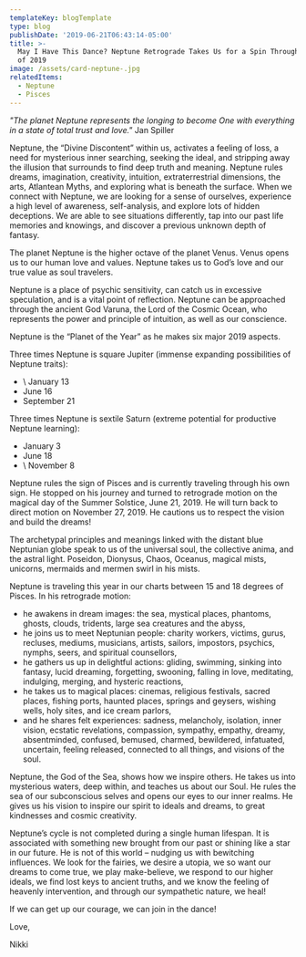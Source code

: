 ```yaml
---
templateKey: blogTemplate
type: blog
publishDate: '2019-06-21T06:43:14-05:00'
title: >-
  May I Have This Dance? Neptune Retrograde Takes Us for a Spin Through the Rest
  of 2019
image: /assets/card-neptune-.jpg
relatedItems:
  - Neptune
  - Pisces
---
```

_"The planet Neptune represents the longing to become One with everything in a state of total trust and love."_                                                               Jan Spiller

Neptune, the “Divine Discontent” within us, activates a feeling of loss, a need for mysterious inner searching, seeking the ideal, and stripping away the illusion that surrounds to find deep truth and meaning.  Neptune rules dreams, imagination, creativity, intuition, extraterrestrial dimensions, the arts, Atlantean Myths, and exploring what is beneath the surface.  When we connect with Neptune, we are looking for a sense of ourselves, experience a high level of awareness, self-analysis, and explore lots of hidden deceptions.   We are able to see situations differently, tap into our past life memories and knowings, and discover a previous unknown depth of fantasy.

The planet Neptune is the higher octave of the planet Venus. Venus opens us to our human love and values.  Neptune takes us to God’s love and our true value as soul travelers.

Neptune is a place of psychic sensitivity, can catch us in excessive speculation, and is a vital point of reflection.  Neptune can be approached through the ancient God Varuna, the Lord of the Cosmic Ocean, who represents the power and principle of intuition, as well as our conscience.

Neptune is the “Planet of the Year” as he makes six major 2019 aspects.  

Three times Neptune is square Jupiter (immense expanding possibilities of Neptune traits):

* \    January 13
* 	June 16
* 	September 21

Three times Neptune is sextile Saturn (extreme potential for productive Neptune learning):

* 	January 3
* 	June 18
* \    November 8

Neptune rules the sign of Pisces and is currently traveling through his own sign.  He stopped on his journey and turned to retrograde motion on the magical day of the Summer Solstice, June 21, 2019.  He will turn back to direct motion on November 27, 2019.  He cautions us to respect the vision and build the dreams!

The archetypal principles and meanings linked with the distant blue Neptunian globe speak to us of the universal soul, the collective anima, and the astral light.  Poseidon, Dionysus, Chaos, Oceanus, magical mists, unicorns, mermaids and mermen swirl in his mists.

Neptune is traveling this year in our charts between 15 and 18 degrees of Pisces.  In his retrograde motion:

* he awakens in dream images: the sea, mystical places, phantoms, ghosts, clouds, tridents, large sea creatures and the abyss, 
* he joins us to meet Neptunian people: charity workers, victims, gurus, recluses, mediums, musicians, artists, sailors, impostors, psychics, nymphs, seers, and spiritual counsellors, 
* he gathers us up in delightful actions: gliding, swimming, sinking into fantasy, lucid dreaming, forgetting, swooning, falling in love, meditating, indulging, merging, and hysteric reactions, 
* he takes us to magical places: cinemas, religious festivals, sacred places, fishing ports, haunted places, springs and geysers, wishing wells, holy sites, and ice cream parlors,
* and he shares felt experiences: sadness, melancholy, isolation, inner vision, ecstatic revelations, compassion, sympathy, empathy, dreamy, absentminded, confused, bemused, charmed, bewildered, infatuated, uncertain, feeling released, connected to all things, and visions of the soul.

Neptune, the God of the Sea, shows how we inspire others.  He takes us into mysterious waters, deep within, and teaches us about our Soul.   He rules the sea of our subconscious selves and opens our eyes to our inner realms.  He gives us his vision to inspire our spirit to ideals and dreams, to great kindnesses and cosmic creativity.

Neptune’s cycle is not completed during a single human lifespan.  It is associated with something new brought from our past or shining like a star in our future.  He is not of this world – nudging us with bewitching influences.  We look for the fairies, we desire a utopia, we so want our dreams to come true, we play make-believe, we respond to our higher ideals, we find lost keys to ancient truths, and we know the feeling of heavenly intervention, and through our sympathetic nature, we heal!

If we can get up our courage, we can join in the dance!

Love,

Nikki
